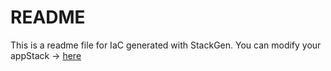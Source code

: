 # README
This is a readme file for IaC generated with StackGen.
You can modify your appStack -> [here](http://main.dev.stackgen.com/appstacks/bfdc3bf4-4865-4282-a65a-1434d6465d42)
